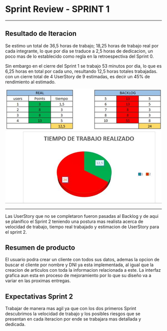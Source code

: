 
# Sprint Review - SPRINT 1
***

## Resultado de Iteracion

Se estimo un total de 36,5 horas de trabajo; 18,25 horas de trabajo real por cada integrante, lo que por dia se traduce  a 2,5 horas de dedicacion,
un poco mas de lo establecido como regla en la retroespectiva del Sprint 0.

Sin embargo en el cierre del Sprint 1 se trabajo 53 minutos por dia, lo que es 6,25 horas en total por cada uno, resultando 12,5 horas totales trabajadas. con un cierre total de 4 UserStory de 9 estimadas, es decir un 45% de rendimiento al estimado.

![Grafico de tiempo de trabajo realizado](https://raw.githubusercontent.com/PLATYPUSCO007/CrediHogAR-Backend/master/Iteraciones/Iteracion%201/Imagenes/tiemporealizado.JPG)

***

Las UserStory que no se completaron fueron pasadas al Backlog y de aqui se planifico el Sprint 2 teniendo una postura mas realista acerca de velocidad de trabajo, tiempo real trabajado y estimacion de UserStory para el sprint 2.

## Resumen de producto

El usuario podra crear un cliente con todos sus datos, ademas la opcion de buscar el cliente por nombre y DNI ya esta implementada, al igual que la creacion de articulos con toda la informacion relacionada a este. La interfaz grafica aun esta en proceso de mejoramiento por lo que su diseño va a variar en las proximas entregas.


## Expectativas Sprint 2

Trabajar de manera mas agil ya que con los dos primeros Sprint descubrimos la velocidad de trabajo y los posibles riesgos que se presentan en cada iteracion por ende se trabajara mas detallada y dedicada.

